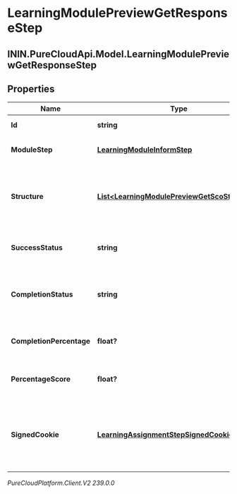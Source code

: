 # LearningModulePreviewGetResponseStep

## ININ.PureCloudApi.Model.LearningModulePreviewGetResponseStep

## Properties

|Name | Type | Description | Notes|
|------------ | ------------- | ------------- | -------------|
| **Id** | **string** | The id of the step | [optional] |
| **ModuleStep** | [**LearningModuleInformStep**](LearningModuleInformStep) | The module step data for this step | [optional] |
| **Structure** | [**List&lt;LearningModulePreviewGetScoStructure&gt;**](LearningModulePreviewGetScoStructure) | The structure for any SCO associated with this step | [optional] |
| **SuccessStatus** | **string** | The success status of this step | [optional] |
| **CompletionStatus** | **string** | The completion status of the assignment step | [optional] |
| **CompletionPercentage** | **float?** | The completion percentage for this step | [optional] |
| **PercentageScore** | **float?** | The percentage score for this step | [optional] |
| **SignedCookie** | [**LearningAssignmentStepSignedCookie**](LearningAssignmentStepSignedCookie) | The signed cookie information needed to access the content of this step (if required) | [optional] |



_PureCloudPlatform.Client.V2 239.0.0_

